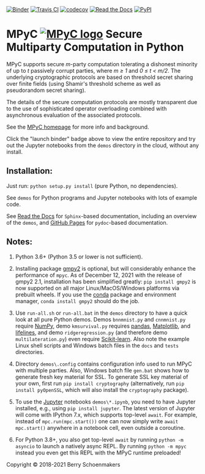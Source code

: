[![Binder](https://mybinder.org/badge_logo.svg)](https://mybinder.org/v2/gh/lschoe/mpyc/master)
[![Travis CI](https://app.travis-ci.com/lschoe/mpyc.svg)](https://app.travis-ci.com/lschoe/mpyc)
[![codecov](https://codecov.io/gh/lschoe/mpyc/branch/master/graph/badge.svg)](https://codecov.io/gh/lschoe/mpyc)
[![Read the Docs](https://readthedocs.org/projects/mpyc/badge/)](https://mpyc.readthedocs.io)
[![PyPI](https://img.shields.io/pypi/v/mpyc.svg)](https://pypi.org/project/mpyc/)

# MPyC [![MPyC logo](https://raw.githubusercontent.com/lschoe/mpyc/master/images/MPyC_Logo.svg)](https://github.com/lschoe/mpyc) Secure Multiparty Computation in Python

MPyC supports secure *m*-party computation tolerating a dishonest minority of up to *t* passively corrupt parties,
where *m &ge; 1* and *0 &le; t &lt; m/2*. The underlying cryptographic protocols are based on threshold secret sharing over finite
fields (using Shamir's threshold scheme as well as pseudorandom secret sharing).

The details of the secure computation protocols are mostly transparent due to the use of sophisticated operator overloading
combined with asynchronous evaluation of the associated protocols.

See the [MPyC homepage](https://www.win.tue.nl/~berry/mpyc/) for more info and background.

Click the "launch binder" badge above to view the entire repository and try out the Jupyter notebooks from the `demos` directory
in the cloud, without any install.

## Installation:

Just run: `python setup.py install` (pure Python, no dependencies).

See `demos` for Python programs and Jupyter notebooks with lots of example code.

See [Read the Docs](https://mpyc.readthedocs.io/) for `Sphinx`-based documentation, including an overview of the `demos`,
and [GitHub Pages](https://lschoe.github.io/mpyc/) for `pydoc`-based documentation.

## Notes:

1. Python 3.6+ (Python 3.5 or lower is not sufficient).

2. Installing package [gmpy2](https://pypi.org/project/gmpy2/) is optional, but will considerably enhance the performance of `mpyc`.
As of December 12, 2021 with the release of gmpy2 2.1, installation has been simplified greatly:
`pip install gmpy2` is now supported on all major Linux/MacOS/Windows platforms via prebuilt wheels.
If you use the [conda](https://docs.conda.io/) package and environment manager, `conda install gmpy2` should do the job.

3. Use `run-all.sh` or `run-all.bat` in the `demos` directory to have a quick look at all pure Python demos.
Demos `bnnmnist.py` and `cnnmnist.py` require [NumPy](https://www.numpy.org/), demo `kmsurvival.py` requires
[pandas](https://pandas.pydata.org/), [Matplotlib](https://matplotlib.org/), and [lifelines](https://pypi.org/project/lifelines/),
and demo `ridgeregression.py` (and therefore demo `multilateration.py`) even require [Scikit-learn](https://scikit-learn.org/).
Also note the example Linux shell scripts and Windows batch files in the `docs` and `tests` directories.

4. Directory `demos\.config` contains configuration info used to run MPyC with multiple parties. Also, Windows batch
file `gen.bat` shows how to generate fresh key material for SSL. To generate SSL key material of your own, first run
`pip install cryptography` (alternatively, run `pip install pyOpenSSL`, which will also install the `cryptography` package).

5. To use the [Jupyter](https://jupyter.org/) notebooks `demos\*.ipynb`, you need to have Jupyter installed,
e.g., using `pip install jupyter`. The latest version of Jupyter will come with IPython 7.x, which supports
top-level `await`. For example, instead of `mpc.run(mpc.start())` one can now simply write `await mpc.start()` anywhere in
a notebook cell, even outside a coroutine.

6. For Python 3.8+, you also get top-level `await` by running `python -m asyncio` to launch a natively async REPL.
By running `python -m mpyc` instead you even get this REPL with the MPyC runtime preloaded!

Copyright &copy; 2018-2021 Berry Schoenmakers